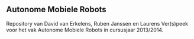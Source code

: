 Autonome Mobiele Robots
---

Repository van David van Erkelens, Ruben Janssen en Laurens Ver(s)peek voor het vak Autonome Mobiele Robots in cursusjaar 2013/2014.